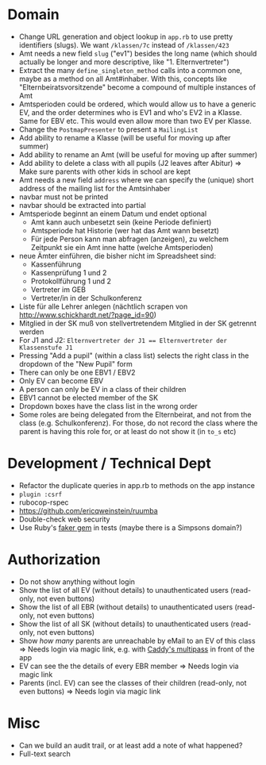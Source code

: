 # Domain

* Change URL generation and object lookup in `app.rb` to use pretty identifiers (slugs). We want `/klassen/7c` instead of `/klassen/423`
* Amt needs a new field `slug` ("ev1") besides the long name (which should actually be longer and more descriptive, like "1. Elternvertreter")
* Extract the many `define_singleton_method` calls into a common one, maybe as a method on all Amt#inhaber. With this, concepts like "Elternbeiratsvorsitzende" become a compound of multiple instances of Amt
* Amtsperioden could be ordered, which would allow us to have a generic EV, and the order determines who is EV1 and who's EV2 in a Klasse. Same for EBV etc. This would even allow more than two EV per Klasse.
* Change the `PostmapPresenter` to present a `MailingList`
* Add ability to rename a Klasse (will be useful for moving up after summer)
* Add ability to rename an Amt (will be useful for moving up after summer)
* Add ability to delete a class with all pupils (J2 leaves after Abitur)
  => Make sure parents with other kids in school are kept
* Amt needs a new field `address` where we can specify the (unique) short address of the mailing list for the Amtsinhaber
* navbar must not be printed
* navbar should be extracted into partial
* Amtsperiode beginnt an einem Datum und endet optional
  - Amt kann auch unbesetzt sein (keine Periode definiert)
  - Amtsperiode hat Historie (wer hat das Amt wann besetzt)
  - Für jede Person kann man abfragen (anzeigen), zu welchem Zeitpunkt sie ein Amt inne hatte (welche Amtsperioden)
* neue Ämter einführen, die bisher nicht im Spreadsheet sind:
  - Kassenführung
  - Kassenprüfung 1 und 2
  - Protokollführung 1 und 2
  - Vertreter im GEB
  - Vertreter/in in der Schulkonferenz
* Liste für alle Lehrer anlegen (nächtlich scrapen von http://www.schickhardt.net/?page_id=90)
* Mitglied in der SK muß von stellvertretendem Mitglied in der SK getrennt werden
* For J1 and J2: `Elternvertreter der J1 == Elternvertreter der Klassenstufe J1`
* Pressing "Add a pupil" (within a class list) selects the right class in the dropdown of the "New Pupil" form
* There can only be one EBV1 / EBV2
* Only EV can become EBV
* A person can only be EV in a class of their children
* EBV1 cannot be elected member of the SK
* Dropdown boxes have the class list in the wrong order
* Some roles are being delegated from the Elternbeirat, and not from the class (e.g. Schulkonferenz). For those, do not record the class where the parent is having this role for, or at least do not show it (in `to_s` etc)

# Development / Technical Dept

* Refactor the duplicate queries in app.rb to methods on the app instance
* `plugin :csrf`
* rubocop-rspec
* https://github.com/ericqweinstein/ruumba
* Double-check web security
* Use Ruby's [faker gem](https://github.com/stympy/faker) in tests (maybe there is a Simpsons domain?)

# Authorization

* Do not show anything without login
* Show the list of all EV (without details) to unauthenticated users (read-only, not even buttons)
* Show the list of all EBR (without details) to unauthenticated users (read-only, not even buttons)
* Show the list of all SK (without details) to unauthenticated users (read-only, not even buttons)
* Show _how many_ parents are unreachable by eMail to an EV of this class
  => Needs login via magic link, e.g. with [Caddy's multipass](https://github.com/namsral/multipass) in front of the app
* EV can see the the details of every EBR member
  => Needs login via magic link
* Parents (incl. EV) can see the classes of their children (read-only, not even buttons)
  => Needs login via magic link

# Misc

* Can we build an audit trail, or at least add a note of what happened?
* Full-text search
